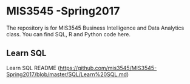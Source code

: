 # MIS3545 -Spring2017
The repository is for MIS3545 Business Intelligence and Data Analytics class. You can find SQL, R and Python code here.


## Learn SQL
Learn SQL README (<https://github.com/mis3545/MIS3545-Spring2017/blob/master/SQL/Learn%20SQL.md>)